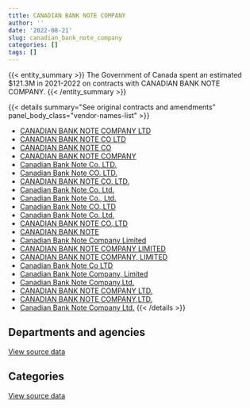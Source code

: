 ```yaml
---
title: CANADIAN BANK NOTE COMPANY
author: ''
date: '2022-08-21'
slug: canadian_bank_note_company
categories: []
tags: []
---
```


<script src="/rmarkdown-libs/htmlwidgets/htmlwidgets.js"></script>
<link href="/rmarkdown-libs/datatables-css/datatables-crosstalk.css" rel="stylesheet" />
<script src="/rmarkdown-libs/datatables-binding/datatables.js"></script>
<script src="/rmarkdown-libs/jquery/jquery-3.6.0.min.js"></script>
<link href="/rmarkdown-libs/dt-core-bootstrap/css/dataTables.bootstrap.min.css" rel="stylesheet" />
<link href="/rmarkdown-libs/dt-core-bootstrap/css/dataTables.bootstrap.extra.css" rel="stylesheet" />
<script src="/rmarkdown-libs/dt-core-bootstrap/js/jquery.dataTables.min.js"></script>
<script src="/rmarkdown-libs/dt-core-bootstrap/js/dataTables.bootstrap.min.js"></script>
<link href="/rmarkdown-libs/crosstalk/css/crosstalk.min.css" rel="stylesheet" />
<script src="/rmarkdown-libs/crosstalk/js/crosstalk.min.js"></script>
<script src="/rmarkdown-libs/htmlwidgets/htmlwidgets.js"></script>
<link href="/rmarkdown-libs/datatables-css/datatables-crosstalk.css" rel="stylesheet" />
<script src="/rmarkdown-libs/datatables-binding/datatables.js"></script>
<script src="/rmarkdown-libs/jquery/jquery-3.6.0.min.js"></script>
<link href="/rmarkdown-libs/dt-core-bootstrap/css/dataTables.bootstrap.min.css" rel="stylesheet" />
<link href="/rmarkdown-libs/dt-core-bootstrap/css/dataTables.bootstrap.extra.css" rel="stylesheet" />
<script src="/rmarkdown-libs/dt-core-bootstrap/js/jquery.dataTables.min.js"></script>
<script src="/rmarkdown-libs/dt-core-bootstrap/js/dataTables.bootstrap.min.js"></script>
<link href="/rmarkdown-libs/crosstalk/css/crosstalk.min.css" rel="stylesheet" />
<script src="/rmarkdown-libs/crosstalk/js/crosstalk.min.js"></script>

{{< entity_summary >}}
The Government of Canada spent an estimated \$121.3M in 2021-2022 on contracts with CANADIAN BANK NOTE COMPANY.
{{< /entity_summary >}}

{{< details summary="See original contracts and amendments" panel_body_class="vendor-names-list" >}}
- [CANADIAN BANK NOTE COMPANY LTD](https://search.open.canada.ca/en/ct/?sort=contract_value_f%20desc&page=1&search_text=%22CANADIAN%20BANK%20NOTE%20COMPANY%20LTD%22)
- [CANADIAN BANK NOTE CO LTD](https://search.open.canada.ca/en/ct/?sort=contract_value_f%20desc&page=1&search_text=%22CANADIAN%20BANK%20NOTE%20CO%20LTD%22)
- [CANADIAN BANK NOTE CO](https://search.open.canada.ca/en/ct/?sort=contract_value_f%20desc&page=1&search_text=%22CANADIAN%20BANK%20NOTE%20CO%22)
- [CANADIAN BANK NOTE COMPANY](https://search.open.canada.ca/en/ct/?sort=contract_value_f%20desc&page=1&search_text=%22CANADIAN%20BANK%20NOTE%20COMPANY%22)
- [Canadian Bank Note Co. LTD.](https://search.open.canada.ca/en/ct/?sort=contract_value_f%20desc&page=1&search_text=%22Canadian%20Bank%20Note%20Co.%20LTD.%22)
- [Canadian Bank Note CO. LTD.](https://search.open.canada.ca/en/ct/?sort=contract_value_f%20desc&page=1&search_text=%22Canadian%20Bank%20Note%20CO.%20LTD.%22)
- [CANADIAN BANK NOTE CO. LTD.](https://search.open.canada.ca/en/ct/?sort=contract_value_f%20desc&page=1&search_text=%22CANADIAN%20BANK%20NOTE%20CO.%20LTD.%22)
- [Canadian Bank Note Co. Ltd.](https://search.open.canada.ca/en/ct/?sort=contract_value_f%20desc&page=1&search_text=%22Canadian%20Bank%20Note%20Co.%20Ltd.%22)
- [Canadian Bank Note Co., Ltd.](https://search.open.canada.ca/en/ct/?sort=contract_value_f%20desc&page=1&search_text=%22Canadian%20Bank%20Note%20Co.%2c%20Ltd.%22)
- [Canadian Bank Note CO.,LTD](https://search.open.canada.ca/en/ct/?sort=contract_value_f%20desc&page=1&search_text=%22Canadian%20Bank%20Note%20CO.%2cLTD%22)
- [Canadian Bank Note Co.,Ltd.](https://search.open.canada.ca/en/ct/?sort=contract_value_f%20desc&page=1&search_text=%22Canadian%20Bank%20Note%20Co.%2cLtd.%22)
- [CANADIAN BANK NOTE CO.,LTD](https://search.open.canada.ca/en/ct/?sort=contract_value_f%20desc&page=1&search_text=%22CANADIAN%20BANK%20NOTE%20CO.%2cLTD%22)
- [CANADIAN BANK NOTE](https://search.open.canada.ca/en/ct/?sort=contract_value_f%20desc&page=1&search_text=%22CANADIAN%20BANK%20NOTE%22)
- [Canadian Bank Note Company Limited](https://search.open.canada.ca/en/ct/?sort=contract_value_f%20desc&page=1&search_text=%22Canadian%20Bank%20Note%20Company%20Limited%22)
- [CANADIAN BANK NOTE COMPANY LIMITED](https://search.open.canada.ca/en/ct/?sort=contract_value_f%20desc&page=1&search_text=%22CANADIAN%20BANK%20NOTE%20COMPANY%20LIMITED%22)
- [CANADIAN BANK NOTE COMPANY, LIMITED](https://search.open.canada.ca/en/ct/?sort=contract_value_f%20desc&page=1&search_text=%22CANADIAN%20BANK%20NOTE%20COMPANY%2c%20LIMITED%22)
- [Canadian Bank Note Co LTD](https://search.open.canada.ca/en/ct/?sort=contract_value_f%20desc&page=1&search_text=%22Canadian%20Bank%20Note%20Co%20LTD%22)
- [Canadian Bank Note Company, Limited](https://search.open.canada.ca/en/ct/?sort=contract_value_f%20desc&page=1&search_text=%22Canadian%20Bank%20Note%20Company%2c%20Limited%22)
- [Canadian Bank Note Company,Ltd.](https://search.open.canada.ca/en/ct/?sort=contract_value_f%20desc&page=1&search_text=%22Canadian%20Bank%20Note%20Company%2cLtd.%22)
- [CANADIAN BANK NOTE COMPANY LTD.](https://search.open.canada.ca/en/ct/?sort=contract_value_f%20desc&page=1&search_text=%22CANADIAN%20BANK%20NOTE%20COMPANY%20LTD.%22)
- [CANADIAN BANK NOTE COMPANY,LTD.](https://search.open.canada.ca/en/ct/?sort=contract_value_f%20desc&page=1&search_text=%22CANADIAN%20BANK%20NOTE%20COMPANY%2cLTD.%22)
- [Canadian Bank Note Company Ltd.](https://search.open.canada.ca/en/ct/?sort=contract_value_f%20desc&page=1&search_text=%22Canadian%20Bank%20Note%20Company%20Ltd.%22)
{{< /details >}}

## Departments and agencies

<div id="htmlwidget-1" style="width:100%;height:auto;" class="datatables html-widget"></div>
<script type="application/json" data-for="htmlwidget-1">{"x":{"style":"bootstrap","filter":"none","vertical":false,"data":[["<a href=\"/departments/aandc-aadnc/\">Crown-Indigenous Relations and Northern Affairs Canada<\/a>","<a href=\"/departments/cic/\">Immigration, Refugees and Citizenship Canada<\/a>","<a href=\"/departments/dfatd-maecd/\">Global Affairs Canada<\/a>","<a href=\"/departments/dnd-mdn/\">National Defence<\/a>","<a href=\"/departments/isc-sac/\">Indigenous Services Canada<\/a>","<a href=\"/departments/pc/\">Parks Canada<\/a>","<a href=\"/departments/rcmp-grc/\">Royal Canadian Mounted Police<\/a>","<a href=\"/departments/tc/\">Transport Canada<\/a>"],[18155.04,40109155.91,222816.56,309918.94,18155.04,null,null,127079.77],[241205.6,107954473.66,223427.01,310768.03,249052.34,null,480608.92,null],[704320.36,115427635.27,222816.56,309918.94,727232.83,null,786646.89,null],[704320.36,118509841.94,222816.56,309918.94,727232.83,13949.25,786646.89,null]],"container":"<table class=\"table table-striped table-hover row-border order-column display\">\n  <thead>\n    <tr>\n      <th>Department<\/th>\n      <th>2018-2019<\/th>\n      <th>2019-2020<\/th>\n      <th>2020-2021<\/th>\n      <th>2021-2022<\/th>\n    <\/tr>\n  <\/thead>\n<\/table>","options":{"order":[[4,"desc"]],"pageLength":10,"autoWidth":true,"columnDefs":[{"targets":1,"render":"function(data, type, row, meta) {\n    return type !== 'display' ? data : DTWidget.formatCurrency(data, \"$\", 2, 3, \",\", \".\", true, null);\n  }"},{"targets":2,"render":"function(data, type, row, meta) {\n    return type !== 'display' ? data : DTWidget.formatCurrency(data, \"$\", 2, 3, \",\", \".\", true, null);\n  }"},{"targets":3,"render":"function(data, type, row, meta) {\n    return type !== 'display' ? data : DTWidget.formatCurrency(data, \"$\", 2, 3, \",\", \".\", true, null);\n  }"},{"targets":4,"render":"function(data, type, row, meta) {\n    return type !== 'display' ? data : DTWidget.formatCurrency(data, \"$\", 2, 3, \",\", \".\", true, null);\n  }"},{"width":"16%","targets":[1,2,3,4]},{"className":"dt-right","targets":[1,2,3,4]}],"orderClasses":false}},"evals":["options.columnDefs.0.render","options.columnDefs.1.render","options.columnDefs.2.render","options.columnDefs.3.render"],"jsHooks":[]}</script>
<p class="text-right">
<a href="https://github.com/GoC-Spending/contracts-data/tree/main/data/out/vendors/canadian_bank_note_company/summary_by_fiscal_year_by_department.csv" class="source-data-link btn btn-link">View source data</a>
</p>

## Categories

<div id="htmlwidget-2" style="width:100%;height:auto;" class="datatables html-widget"></div>
<script type="application/json" data-for="htmlwidget-2">{"x":{"style":"bootstrap","filter":"none","vertical":false,"data":[["<a href=\"/categories/10_office_management/\">Office management<\/a>","<a href=\"/categories/2_professional_services/\">Professional services<\/a>","<a href=\"/categories/3_information_technology/\">Information technology<\/a>"],[39020056.59,309918.94,1475305.73],[107625969.47,310768.03,1522798.06],[116393346.18,309918.94,1475305.73],[119489502.1,309918.94,1475305.73]],"container":"<table class=\"table table-striped table-hover row-border order-column display\">\n  <thead>\n    <tr>\n      <th>Category<\/th>\n      <th>2018-2019<\/th>\n      <th>2019-2020<\/th>\n      <th>2020-2021<\/th>\n      <th>2021-2022<\/th>\n    <\/tr>\n  <\/thead>\n<\/table>","options":{"order":[[4,"desc"]],"dom":"t","pageLength":30,"autoWidth":true,"columnDefs":[{"targets":1,"render":"function(data, type, row, meta) {\n    return type !== 'display' ? data : DTWidget.formatCurrency(data, \"$\", 2, 3, \",\", \".\", true, null);\n  }"},{"targets":2,"render":"function(data, type, row, meta) {\n    return type !== 'display' ? data : DTWidget.formatCurrency(data, \"$\", 2, 3, \",\", \".\", true, null);\n  }"},{"targets":3,"render":"function(data, type, row, meta) {\n    return type !== 'display' ? data : DTWidget.formatCurrency(data, \"$\", 2, 3, \",\", \".\", true, null);\n  }"},{"targets":4,"render":"function(data, type, row, meta) {\n    return type !== 'display' ? data : DTWidget.formatCurrency(data, \"$\", 2, 3, \",\", \".\", true, null);\n  }"},{"width":"16%","targets":[1,2,3,4]},{"className":"dt-right","targets":[1,2,3,4]}],"orderClasses":false,"lengthMenu":[10,25,30,50,100]}},"evals":["options.columnDefs.0.render","options.columnDefs.1.render","options.columnDefs.2.render","options.columnDefs.3.render"],"jsHooks":[]}</script>
<p class="text-right">
<a href="https://github.com/GoC-Spending/contracts-data/tree/main/data/out/vendors/canadian_bank_note_company/summary_by_fiscal_year_by_category.csv" class="source-data-link btn btn-link">View source data</a>
</p>
